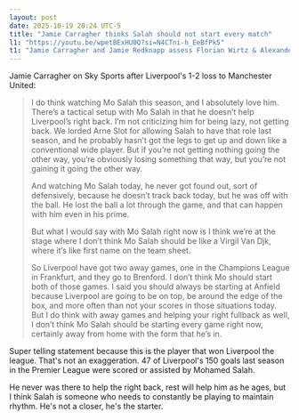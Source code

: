 ```yaml
---
layout: post
date: 2025-10-19 20:24 UTC-5
title: "Jamie Carragher thinks Salah should not start every match"
l1: "https://youtu.be/wpetBExHU0Q?si=N4CTni-h_EeBfPk5"
t1: "Jamie Carragher and Jamie Redknapp assess Florian Wirtz & Alexander Isak's start at Liverpool"
---
```


Jamie Carragher on Sky Sports after Liverpool's 1-2 loss to Manchester United:

> I do think watching Mo Salah this season, and I absolutely love him. There’s a tactical setup with Mo Salah in that he doesn’t help Liverpool’s right back. I’m not criticizing him for being lazy, not getting back. We lorded Arne Slot for allowing Salah to have that role last season, and he probably hasn’t got the legs to get up and down like a conventional wide player. But if you’re not getting nothing going the other way, you’re obviously losing something that way, but you’re not gaining it going the other way. 
> 
> And watching Mo Salah today, he never got found out, sort of defensively, because he doesn’t track back today, but he was off with the ball. He lost the ball a lot through the game, and that can happen with him even in his prime. 
> 
> But what I would say with Mo Salah right now is I think we’re at the stage where I don’t think Mo Salah should be like a Virgil Van Djk, where it’s like first name on the team sheet.
> 
> So Liverpool have got two away games, one in the Champions League in Frankfurt, and they go to Brenford. I don’t think Mo should start both of those games. I said you should always be starting at Anfield because Liverpool are going to be on top, be around the edge of the box, and more often than not your scores in those situations today. But I do think with away games and helping your right fullback as well, I don’t think Mo Salah should be starting every game right now, certainly away from home with the form that he’s in.

Super telling statement because this is the player that won Liverpool the league. That's not an exaggeration. 47 of Liverpool's 150 goals last season in the Premier League were scored or assisted by Mohamed Salah. 

He never was there to help the right back, rest will help him as he ages, but I think Salah is someone who needs to constantly be playing to maintain rhythm. He's not a closer, he's the starter.